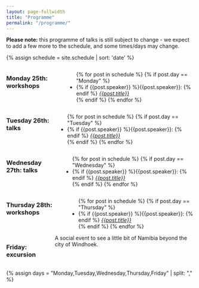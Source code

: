 ```yaml
---
layout: page-fullwidth
title: "Programme"
permalink: "/programme/"
---
```


**Please note:** this programme of talks is still subject to change - we expect to add a few more to the schedule, and some times/days may change.


{% assign schedule = site.schedule | sort: 'date' %}

<div class="row">
  <div class="large-6 columns">
      <h3>Monday 25th: workshops</h3>
      <ul>
          {% for post in schedule %}
            {% if post.day == "Monday" %}
              <li>
                {% if {{post.speaker}} %}{{post.speaker}}: {% endif %} <a href="{{ post.url}}"><em>{{post.title}}</em></a>
              </li>
            {% endif %}
          {% endfor %}
      </ul>
  </div>

  <div class="large-6 columns">
      <h3>Tuesday 26th: talks</h3>
      <ul>
          {% for post in schedule %}
            {% if post.day == "Tuesday" %}
              <li>
                {% if {{post.speaker}} %}{{post.speaker}}: {% endif %} <a href="{{ post.url}}"><em>{{post.title}}</em></a>
              </li>
            {% endif %}
          {% endfor %}
      </ul>
  </div>
</div>

<div class="row">
  <div class="large-6 columns">
      <h3>Wednesday 27th: talks</h3>
      <ul>
          {% for post in schedule %}
            {% if post.day == "Wednesday" %}
              <li>
                {% if {{post.speaker}} %}{{post.speaker}}: {% endif %} <a href="{{ post.url}}"><em>{{post.title}}</em></a>
              </li>
            {% endif %}
          {% endfor %}
      </ul>
  </div>
  <div class="large-6 columns">
      <h3>Thursday 28th: workshops</h3>
      <ul>
          {% for post in schedule %}
            {% if post.day == "Thursday" %}
              <li>
                {% if {{post.speaker}} %}{{post.speaker}}: {% endif %} <a href="{{ post.url}}"><em>{{post.title}}</em></a>
              </li>
            {% endif %}
          {% endfor %}
      </ul>
  </div>
</div>
<div class="row">
  <div class="large-12 columns">
      <h3>Friday: excursion</h3>
      A social event to see a little bit of Namibia beyond the city of Windhoek.
  </div>
</div>


{% assign days = "Monday,Tuesday,Wednesday,Thursday,Friday" | split: "," %}
